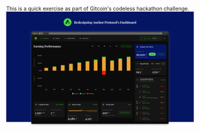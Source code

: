 This is a quick exercise as part of Gitcoin's codeless hackathon challenge.
[![Cover](cover.png)](https://imgur.com/a/F0s93mD)

